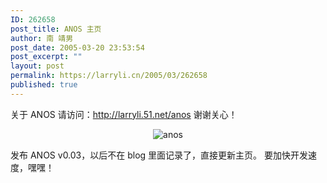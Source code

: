 ```yaml
---
ID: 262658
post_title: ANOS 主页
author: 南 靖男
post_date: 2005-03-20 23:53:54
post_excerpt: ""
layout: post
permalink: https://larryli.cn/2005/03/262658
published: true
---
```

关于 ANOS 请访问：<a href="/anos">http://larryli.51.net/anos</a> 谢谢关心！

<!--more-->
<p style="text-align: center"><img src="https://larryli.cn/wp-content/uploads/50/5051/2007/07/logo.bmp" alt="anos" /></p>

发布 ANOS v0.03，以后不在 blog 里面记录了，直接更新主页。
要加快开发速度，嘿嘿！